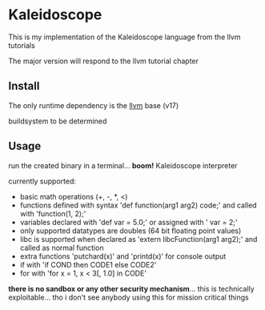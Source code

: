 # Kaleidoscope
This is my implementation of the Kaleidoscope language from the llvm tutorials

The major version will respond to the llvm tutorial chapter

## Install
The only runtime dependency is the [llvm](https://llvm.org/docs/GettingStarted.html) base (v17)

buildsystem to be determined

## Usage
run the created binary in a terminal... **boom!** Kaleidoscope interpreter

currently supported:
- basic math operations (+, -, *, <)
- functions defined with syntax 'def function(arg1 arg2) code;' and called with 'function(1, 2);'
- variables declared with 'def var = 5.0;' or assigned with ' var = 2;'
- only supported datatypes are doubles (64 bit floating point values)
- libc is supported when declared as 'extern libcFunction(arg1 arg2);' and called as normal function
- extra functions 'putchard(x)' and 'printd(x)' for console output
- if with 'if COND then CODE1 else CODE2'
- for with 'for x = 1, x < 3[, 1.0] in CODE'

**there is no sandbox or any other security mechanism**... this is technically exploitable... tho i don't see anybody using this for mission critical things
